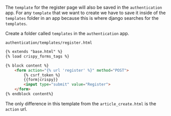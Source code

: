 The `template` for the register page will also be saved in the `authentication` app. For any `template` that we want to create we have to save it inside of the `templates` folder in an app because this is where django searches for the `templates`.

Create a folder called `templates` in the `authentication` app.



`authentication/templates/register.html`

```html
{% extends "base.html" %}
{% load crispy_forms_tags %}

{% block content %}
    <form action="{% url 'register' %}" method="POST">
	    {% csrf_token %}
	    {{form|crispy}}
	    <input type="submit" value="Register">
	</form>
{% endblock content%}
```

The only difference in this template from the `article_create.html` is the `action` url.

